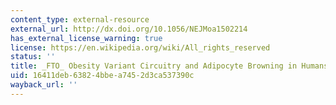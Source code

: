 ```yaml
---
content_type: external-resource
external_url: http://dx.doi.org/10.1056/NEJMoa1502214
has_external_license_warning: true
license: https://en.wikipedia.org/wiki/All_rights_reserved
status: ''
title: _FTO_ Obesity Variant Circuitry and Adipocyte Browning in Humans
uid: 16411deb-6382-4bbe-a745-2d3ca537390c
wayback_url: ''
---
```

